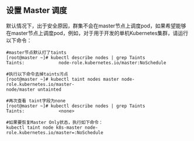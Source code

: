 ## 设置 Master 调度 

默认情况下，出于安全原因，群集不会在master节点上调度pod，如果希望能够在master节点上调度pod，例如，对于用于开发的单机Kubernetes集群，请运行以下命令：      

```shell
#master节点默认打了taints
[root@master ~]# kubectl describe nodes | grep Taints
Taints:             node-role.kubernetes.io/master:NoSchedule

#执行以下命令去掉taints污点
[root@master ~]# kubectl taint nodes master node-role.kubernetes.io/master- 
node/master untainted

#再次查看 taint字段为none
[root@master ~]# kubectl describe nodes | grep Taints
Taints:             <none>

#如果要恢复Master Only状态，执行如下命令：
kubectl taint node k8s-master node-role.kubernetes.io/master=:NoSchedule
```
